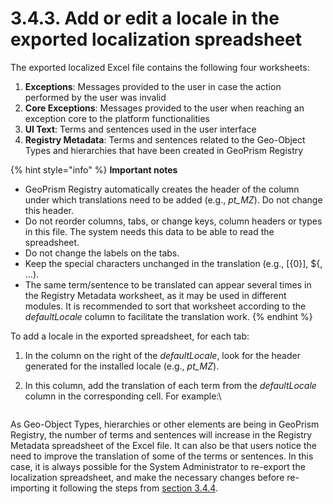 # 3.4.3. Add or edit a locale in the exported localization spreadsheet

The exported localized Excel file contains the following four worksheets:

1. **Exceptions**: Messages provided to the user in case the action performed by the user was invalid
2. **Core Exceptions**: Messages provided to the user when reaching an exception core to the platform functionalities
3. **UI Text**: Terms and sentences used in the user interface
4. **Registry Metadata**: Terms and sentences related to the Geo-Object Types and hierarchies that have been created in GeoPrism Registry

{% hint style="info" %}
**Important notes**

* GeoPrism Registry automatically creates the header of the column under which translations need to be added (e.g., _pt\_MZ_). Do not change this header.
* Do not reorder columns, tabs, or change keys, column headers or types in this file. The system needs this data to be able to read the spreadsheet.
* Do not change the labels on the tabs.
* Keep the special characters unchanged in the translation (e.g., \[{0}], ${, ...).
* The same term/sentence to be translated can appear several times in the Registry Metadata worksheet, as it may be used in different modules. It is recommended to sort that worksheet according to the _defaultLocale_ column to facilitate the translation work.
{% endhint %}

To add a locale in the exported spreadsheet, for each tab:

1. In the column on the right of the _defaultLocale_, look for the header generated for the installed locale (e.g., _pt\_MZ_).
2.  In this column, add the translation of each term from the _defaultLocale_ column in the corresponding cell. For example:\\

    <figure><img src="../../../../.gitbook/assets/image (14).png" alt=""><figcaption></figcaption></figure>

As Geo-Object Types, hierarchies or other elements are being in GeoPrism Registry, the number of terms and sentences will increase in the Registry Metadata spreadsheet of the Excel file. It can also be that users notice the need to improve the translation of some of the terms or sentences. In this case, it is always possible for the System Administrator to re-export the localization spreadsheet, and make the necessary changes before re-importing it following the steps from [section 3.4.4](../../../../versions/current/3-deployment-and-setup/3.4-localisation/3.4.4-import-a-new-locale-from-the-spreadsheet.md).

